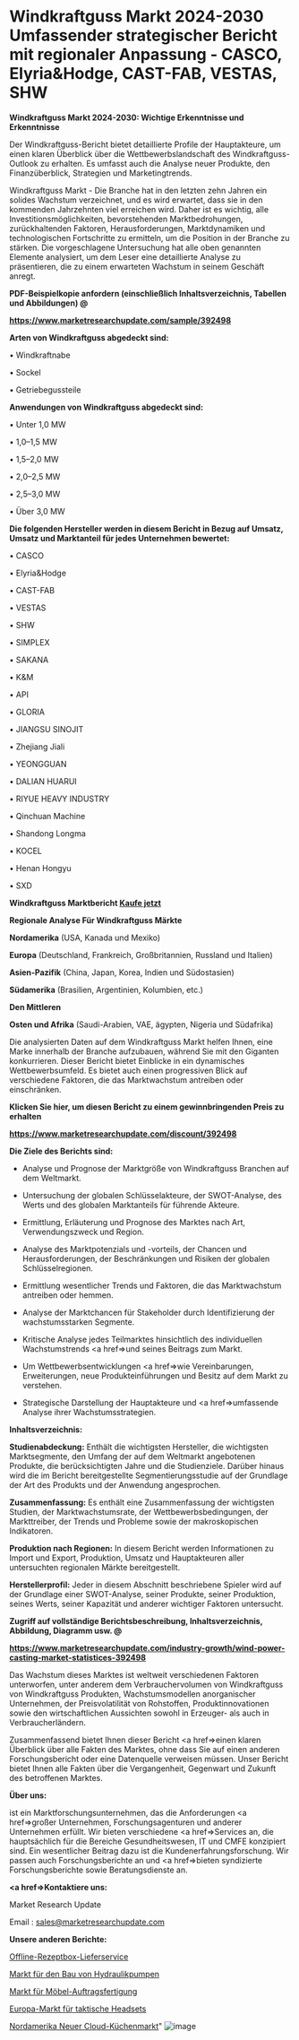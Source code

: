 # Windkraftguss Markt 2024-2030 Umfassender strategischer Bericht mit regionaler Anpassung - CASCO, Elyria&Hodge, CAST-FAB, VESTAS, SHW

<strong>Windkraftguss Markt 2024-2030: Wichtige Erkenntnisse und Erkenntnisse</strong>

Der Windkraftguss-Bericht bietet detaillierte Profile der Hauptakteure, um einen klaren Überblick über die Wettbewerbslandschaft des Windkraftguss-Outlook zu erhalten. Es umfasst auch die Analyse neuer Produkte, den Finanzüberblick, Strategien und Marketingtrends.

Windkraftguss Markt - Die Branche hat in den letzten zehn Jahren ein solides Wachstum verzeichnet, und es wird erwartet, dass sie in den kommenden Jahrzehnten viel erreichen wird. Daher ist es wichtig, alle Investitionsmöglichkeiten, bevorstehenden Marktbedrohungen, zurückhaltenden Faktoren, Herausforderungen, Marktdynamiken und technologischen Fortschritte zu ermitteln, um die Position in der Branche zu stärken. Die vorgeschlagene Untersuchung hat alle oben genannten Elemente analysiert, um dem Leser eine detaillierte Analyse zu präsentieren, die zu einem erwarteten Wachstum in seinem Geschäft anregt.



<strong><b>PDF-Beispielkopie anfordern (einschließlich Inhaltsverzeichnis, Tabellen und Abbildungen) @ </b></strong>

<strong><a href=https://www.marketresearchupdate.com/sample/392498>

<strong>https://www.marketresearchupdate.com/sample/392498</u></a></strong></strong>



<strong>Arten von Windkraftguss abgedeckt sind:</strong>

• Windkraftnabe

• Sockel

• Getriebegussteile



<strong>Anwendungen von Windkraftguss abgedeckt sind:</strong>

• Unter 1,0 MW

• 1,0–1,5 MW

• 1,5–2,0 MW

• 2,0–2,5 MW

• 2,5–3,0 MW

• Über 3,0 MW



<strong>Die folgenden Hersteller werden in diesem Bericht in Bezug auf Umsatz, Umsatz und Marktanteil für jedes Unternehmen bewertet:</strong>

• CASCO

• Elyria&Hodge

• CAST-FAB

• VESTAS

• SHW

• SIMPLEX

• SAKANA

• K&M

• API

• GLORIA

• JIANGSU SINOJIT

• Zhejiang Jiali

• YEONGGUAN

• DALIAN HUARUI

• RIYUE HEAVY INDUSTRY

• Qinchuan Machine

• Shandong Longma

• KOCEL

• Henan Hongyu

• SXD



<strong>Windkraftguss Marktbericht <a href=https://www.marketresearchupdate.com/buynow/392498>Kaufe jetzt</a></strong>



<strong>Regionale Analyse Für Windkraftguss Märkte</strong>



<strong>Nordamerika</strong> (USA, Kanada und Mexiko)



<strong>Europa</strong> (Deutschland, Frankreich, Großbritannien, Russland und Italien)



<strong>Asien-Pazifik</strong> (China, Japan, Korea, Indien und Südostasien)



<strong>Südamerika</strong> (Brasilien, Argentinien, Kolumbien, etc.)



<strong>Den Mittleren</strong> 

<strong>Osten und Afrika</strong> (Saudi-Arabien, VAE, ägypten, Nigeria und Südafrika)

Die analysierten Daten auf dem Windkraftguss Markt helfen Ihnen, eine Marke innerhalb der Branche aufzubauen, während Sie mit den Giganten konkurrieren. Dieser Bericht bietet Einblicke in ein dynamisches Wettbewerbsumfeld. Es bietet auch einen progressiven Blick auf verschiedene Faktoren, die das Marktwachstum antreiben oder einschränken.



<strong>Klicken Sie hier, um diesen Bericht zu einem gewinnbringenden Preis zu erhalten
</strong>

<strong><a href=https://www.marketresearchupdate.com/discount/392498>https://www.marketresearchupdate.com/discount/392498</b></u></strong></a>



<strong>Die Ziele des Berichts sind:</strong>

- Analyse und Prognose der Marktgröße von Windkraftguss Branchen auf dem Weltmarkt.

- Untersuchung der globalen Schlüsselakteure, der SWOT-Analyse, des Werts und des globalen Marktanteils für führende Akteure.

- Ermittlung, Erläuterung und Prognose des Marktes nach Art, Verwendungszweck und Region.

- Analyse des Marktpotenzials und -vorteils, der Chancen und Herausforderungen, der Beschränkungen und Risiken der globalen Schlüsselregionen.

- Ermittlung wesentlicher Trends und Faktoren, die das Marktwachstum antreiben oder hemmen.

- Analyse der Marktchancen für Stakeholder durch Identifizierung der wachstumsstarken Segmente.

- Kritische Analyse jedes Teilmarktes hinsichtlich des individuellen Wachstumstrends <a href=>und</a> seines Beitrags zum Markt.

- Um Wettbewerbsentwicklungen <a href=>wie</a> Vereinbarungen, Erweiterungen, neue Produkteinführungen und Besitz auf dem Markt zu verstehen.

- Strategische Darstellung der Hauptakteure und <a href=>umfas</a>sende Analyse ihrer Wachstumsstrategien.



<strong>Inhaltsverzeichnis:</strong>



<strong>Studienabdeckung:</strong> Enthält die wichtigsten Hersteller, die wichtigsten Marktsegmente, den Umfang der auf dem Weltmarkt angebotenen Produkte, die berücksichtigten Jahre und die Studienziele. Darüber hinaus wird die im Bericht bereitgestellte Segmentierungsstudie auf der Grundlage der Art des Produkts und der Anwendung angesprochen.



<strong>Zusammenfassung:</strong> Es enthält eine Zusammenfassung der wichtigsten Studien, der Marktwachstumsrate, der Wettbewerbsbedingungen, der Markttreiber, der Trends und Probleme sowie der makroskopischen Indikatoren.



<strong>Produktion nach Regionen:</strong> In diesem Bericht werden Informationen zu Import und Export, Produktion, Umsatz und Hauptakteuren aller untersuchten regionalen Märkte bereitgestellt.



<strong>Herstellerprofil:</strong> Jeder in diesem Abschnitt beschriebene Spieler wird auf der Grundlage einer SWOT-Analyse, seiner Produkte, seiner Produktion, seines Werts, seiner Kapazität und anderer wichtiger Faktoren untersucht.



<strong><b>Zugriff auf vollständige Berichtsbeschreibung, Inhaltsverzeichnis, Abbildung, Diagramm usw. @ </b></strong>

<strong><a href=https://www.marketresearchupdate.com/industry-growth/wind-power-casting-market-statistices-392498>https://www.marketresearchupdate.com/industry-growth/wind-power-casting-market-statistices-392498</a></strong>

Das Wachstum dieses Marktes ist weltweit verschiedenen Faktoren unterworfen, unter anderem dem Verbrauchervolumen von Windkraftguss von Windkraftguss Produkten, Wachstumsmodellen anorganischer Unternehmen, der Preisvolatilität von Rohstoffen, Produktinnovationen sowie den wirtschaftlichen Aussichten sowohl in Erzeuger- als auch in Verbraucherländern.

Zusammenfassend bietet Ihnen dieser Bericht <a href=>einen</a> klaren Überblick über alle Fakten des Marktes, ohne dass Sie auf einen anderen Forschungsbericht oder eine Datenquelle verweisen müssen. Unser Bericht bietet Ihnen alle Fakten über die Vergangenheit, Gegenwart und Zukunft des betroffenen Marktes.



<strong>Über uns:</strong>

 ist ein Marktforschungsunternehmen, das die Anforderungen <a href=>großer</a> Unternehmen, Forschungsagenturen und anderer Unternehmen erfüllt. Wir bieten verschiedene <a href=>Services</a> an, die hauptsächlich für die Bereiche Gesundheitswesen, IT und CMFE konzipiert sind. Ein wesentlicher Beitrag dazu ist die Kundenerfahrungsforschung. Wir passen auch Forschungsberichte an und <a href=>bieten</a> syndizierte Forschungsberichte sowie Beratungsdienste an.



<strong><a href=>Kontaktiere uns:</a></strong>

Market Research Update

Email : sales@marketresearchupdate.com



<strong>Unsere anderen Berichte:</strong>

<a href=https://www.linkedin.com/pulse/offline-recipe-box-delivery-service>Offline-Rezeptbox-Lieferservice</a>

<a href=https://www.linkedin.com/pulse/hydraulic-pumps-construction-market>Markt für den Bau von Hydraulikpumpen</a>

<a href=https://www.linkedin.com/pulse/furniture-contract-manufacturing-market-report-2023-top>Markt für Möbel-Auftragsfertigung</a>

<a href=https://www.linkedin.com/pulse/europe-tactical-headsets-market-2023-current>Europa-Markt für taktische Headsets</a>

<a href=https://www.linkedin.com/pulse/north-america-new-cloud-kitchen-market-wzkhf/>Nordamerika Neuer Cloud-Küchenmarkt</a>"
![image](https://github.com/Gayatrikarjule/Market-Analysis-361/assets/97346546/de48998e-0d53-4fee-a246-beb941ddaa2b)
